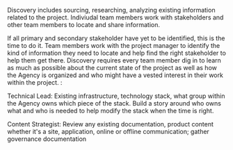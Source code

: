 Discovery includes sourcing, researching, analyzing existing information related to the project. Indiviudal team members work with stakeholders and other team members to locate and share information. 

If all primary and secondary stakeholder have yet to be identified, this is the time to do it. Team members work with the project manager to identify the kind of information they need to locate and help find the right stakeholder to help them get there. Discovery requires every team member dig in to learn as much as possible about the current state of the project as well as how the Agency is organized and who might have a vested interest in their work within the project. :

Technical Lead: Existing infrastructure, technology stack, what group within the Agency owns which piece of the stack. Build a story around who owns what and who is needed to help modify the stack when the time is right.

Content Strategist: Review any existing documentation, product content whether it's a site, application, online or offline communication; gather governance documentation
